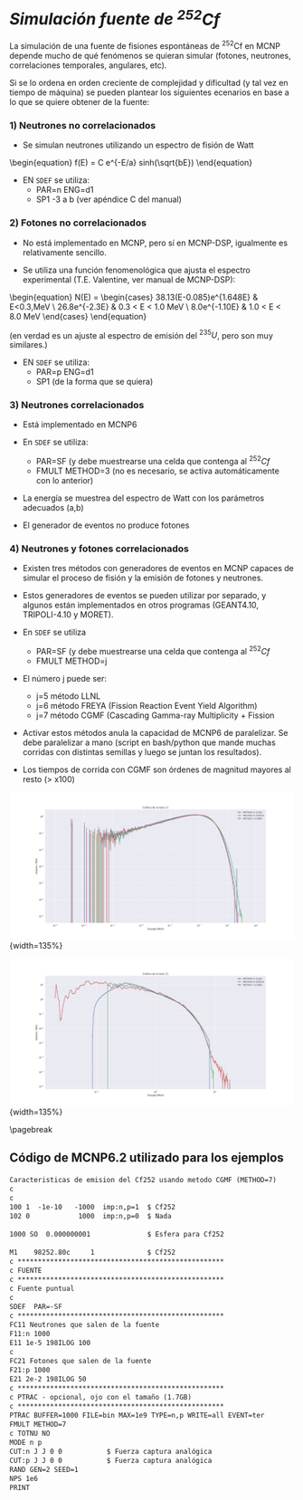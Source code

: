 # _Simulación fuente de $^{252}Cf$_

La simulación de una fuente de fisiones espontáneas de $^{252}$Cf en MCNP depende mucho de qué fenómenos se quieran simular (fotones, neutrones, correlaciones temporales, angulares, etc).

Si se lo ordena en orden creciente de complejidad y dificultad (y tal vez en tiempo de máquina) se pueden plantear los siguientes ecenarios en base a lo que se quiere obtener de la fuente:

### 1) Neutrones no correlacionados

- Se simulan neutrones utilizando un espectro de fisión de Watt

 \begin{equation}
 f(E) = C e^{-E/a} sinh(\sqrt{bE})
 \end{equation}
   
- EN `SDEF` se utiliza:
    * PAR=n ENG=d1
    * SP1 -3 a b (ver apéndice C del manual)


### 2) Fotones no correlacionados

- No está implementado en MCNP, pero sí en MCNP-DSP, igualmente es relativamente sencillo.

- Se utiliza una función fenomenológica que ajusta el espectro experimental (T.E. Valentine, ver manual de MCNP-DSP):

\begin{equation}
N(E) = \begin{cases} 38.13(E-0.085)e^{1.648E}  & E<0.3\,MeV \\
                     26.8e^{-2.3E} & 0.3 < E < 1.0 MeV \\
                     8.0e^{-1.10E} & 1.0 < E < 8.0 MeV 
        \end{cases}
\end{equation}

(en verdad es un ajuste al espectro de emisión del $^{235}U$, pero son muy similares.)

- EN `SDEF` se utiliza:
    * PAR=p ENG=d1
    * SP1 (de la forma que se quiera)

### 3) Neutrones correlacionados

- Está implementado en MCNP6

- En `SDEF` se utiliza:
    * PAR=SF  (y debe muestrearse una celda que contenga al $^{252}Cf$
    * FMULT METHOD=3 (no es necesario, se activa automáticamente con lo anterior)
- La energía se muestrea del espectro de Watt con los parámetros adecuados (a,b)
- El generador de eventos no produce fotones


### 4) Neutrones y fotones correlacionados

- Existen tres métodos con generadores de eventos en MCNP capaces de simular el proceso de fisión y la emisión de fotones y neutrones.

- Estos generadores de eventos se pueden utilizar por separado, y algunos están implementados en otros programas (GEANT4.10, TRIPOLI-4.10 y MORET).

- En `SDEF` se utiliza
    * PAR=SF  (y debe muestrearse una celda que contenga al $^{252}Cf$
    * FMULT METHOD=j 

- El número j puede ser:
    * j=5  método LLNL
    * j=6  método FREYA (Fission Reaction Event Yield Algorithm)
    * j=7  método CGMF (Cascading Gamma-ray Multiplicity + Fission

- Activar estos métodos anula la capacidad de MCNP6 de paralelizar. Se debe paralelizar a mano (script en bash/python que mande muchas corridas con distintas semillas y luego se juntan los resultados).

- Los tiempos de corrida con CGMF son órdenes de magnitud mayores al resto (> x100)

![Espectro de neutrones](./esp_neut_metodos.png){width=135%}

![Espectro de fotones](./esp_fot_metodos.png){width=135%}

\pagebreak

## Código de MCNP6.2 utilizado para los ejemplos

```
Caracteristicas de emision del Cf252 usando metodo CGMF (METHOD=7)
c
c
100 1  -1e-10   -1000  imp:n,p=1  $ Cf252
102 0            1000  imp:n,p=0  $ Nada

1000 SO  0.000000001              $ Esfera para Cf252

M1    98252.80c     1             $ Cf252
c ***************************************************
c FUENTE
c ***************************************************
c Fuente puntual
c
SDEF  PAR=-SF 
c ***************************************************
FC11 Neutrones que salen de la fuente
F11:n 1000
E11 1e-5 198ILOG 100 
c
FC21 Fotones que salen de la fuente
F21:p 1000
E21 2e-2 198ILOG 50
c ***************************************************
c PTRAC - opcional, ojo con el tamaño (1.7GB)
c ***************************************************
PTRAC BUFFER=1000 FILE=bin MAX=1e9 TYPE=n,p WRITE=all EVENT=ter
FMULT METHOD=7
c TOTNU NO
MODE n p 
CUT:n J J 0 0           $ Fuerza captura analógica
CUT:p J J 0 0           $ Fuerza captura analógica
RAND GEN=2 SEED=1
NPS 1e6 
PRINT
```

